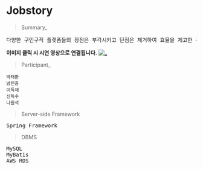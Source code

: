 # Jobstory

> Summary_
<pre>
다양한 구인구직 플랫폼들의 장점은 부각시키고 단점은 제거하여 효율을 제고한 구인구직 사이트
</pre>

**이미지 클릭 시 시연 영상으로 연결됩니다.**
[![_](https://user-images.githubusercontent.com/43169472/50580182-eca6a580-0e8e-11e9-8f71-529abe5099d8.PNG)](https://www.youtube.com/watch?v=1LxRe6rdy_c&t=20s)

> Participant_
<pre>
<code>박태환</code>
<code>방진웅</code>
<code>이득재</code>
<code>신득수</code>
<code>나원석</code>
</pre>

> Server-side Framework
<pre>
Spring Framework
</pre>

> DBMS
<pre>
MySQL
MyBatis 
AWS RDS
</pre>  
  




